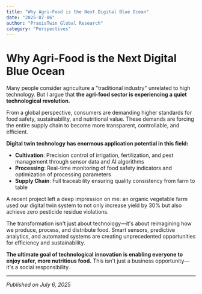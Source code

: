 ```yaml
---
title: "Why Agri-Food is the Next Digital Blue Ocean"
date: "2025-07-06"
author: "PraxisTwin Global Research"
category: "Perspectives"
---
```


# Why Agri-Food is the Next Digital Blue Ocean

Many people consider agriculture a "traditional industry" unrelated to high technology. But I argue that **the agri-food sector is experiencing a quiet technological revolution.**

From a global perspective, consumers are demanding higher standards for food safety, sustainability, and nutritional value. These demands are forcing the entire supply chain to become more transparent, controllable, and efficient.

**Digital twin technology has enormous application potential in this field:**

- **Cultivation**: Precision control of irrigation, fertilization, and pest management through sensor data and AI algorithms
- **Processing**: Real-time monitoring of food safety indicators and optimization of processing parameters  
- **Supply Chain**: Full traceability ensuring quality consistency from farm to table

A recent project left a deep impression on me: an organic vegetable farm used our digital twin system to not only increase yield by 30% but also achieve zero pesticide residue violations.

The transformation isn't just about technology—it's about reimagining how we produce, process, and distribute food. Smart sensors, predictive analytics, and automated systems are creating unprecedented opportunities for efficiency and sustainability.

**The ultimate goal of technological innovation is enabling everyone to enjoy safer, more nutritious food.** This isn't just a business opportunity—it's a social responsibility.

---
*Published on July 6, 2025*
